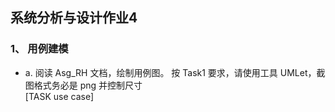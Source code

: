 ## 系统分析与设计作业4  
### 1、 用例建模  
* a. 阅读 Asg_RH 文档，绘制用例图。 按 Task1 要求，请使用工具 UMLet，截图格式务必是 png 并控制尺寸  
[TASK use case]
